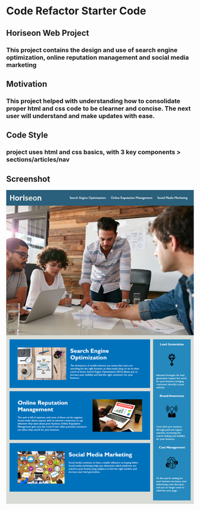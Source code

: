 # Code Refactor Starter Code

## Horiseon Web Project

### This project contains the design and use of search engine optimization, online reputation management and social media marketing

## Motivation

### This project helped with understanding how to consolidate proper html and css code to be clearner and concise.  The next user will understand and make updates with ease.

## Code Style

### project uses html and css basics, with 3 key components > sections/articles/nav

## Screenshot

![website-view](https://github.com/nchow18/week-1-challenge/blob/master/assets/images/horiseon.jpg)

